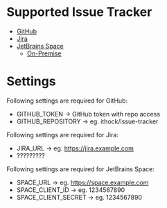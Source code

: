 # Supported Issue Tracker

- [GitHub](https://github.com)
- [Jira](https://www.atlassian.com/software/jira)
- [JetBrains Space](https://www.jetbrains.com/space/)
    - [On-Premise](https://www.jetbrains.com/space/on-premise/)

# Settings

Following settings are required for GitHub:

* GITHUB_TOKEN -> GitHub token with repo access
* GITHUB_REPOSITORY -> eg. ithock/issue-tracker

Following settings are required for Jira:

* JIRA_URL -> eg. https://jira.example.com
* ?????????

Following settings are required for JetBrains Space:

* SPACE_URL -> eg. https://space.example.com
* SPACE_CLIENT_ID -> eg. 1234567890
* SPACE_CLIENT_SECRET -> eg. 1234567890